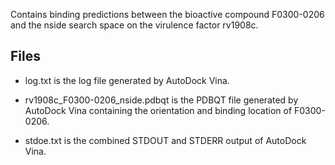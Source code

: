Contains binding predictions between the bioactive compound F0300-0206 and the nside search space on the virulence factor rv1908c.

## Files

- log.txt is the log file generated by AutoDock Vina.

- rv1908c_F0300-0206_nside.pdbqt is the PDBQT file generated by AutoDock Vina containing the orientation and binding location of F0300-0206.

- stdoe.txt is the combined STDOUT and STDERR output of AutoDock Vina.

